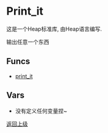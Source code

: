# Print_it

这是一个Heap标准库, 由Heap语言编写.

输出任意一个东西

## Funcs
- [print_it](func/print_it.md)


## Vars
- 没有定义任何变量捏~

[返回上级](../index.md)